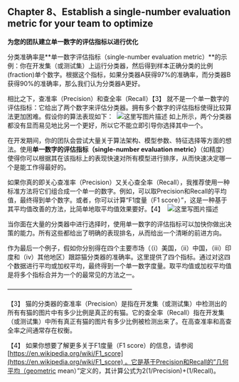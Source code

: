 ## Chapter 8、Establish a single-number evaluation metric for your team to optimize 

**为您的团队建立单一数字的评估指标以进行优化**

分类准确率是**单一数字评估指标（single-number evaluation metric）**的示例：你在开发集（或测试集）上运行分类器，然后得到样本正确分类的比例(fraction)单个数字。根据这个指标，如果分类器A获得97%的准确率，而分类器B获得90%的准确率，那么我们认为分类器A更好。

相比之下，查准率（Precision）和查全率（Recall）【3】 就不是一个单一数字的评估指标：它给出了两个数字来评估分类器。拥有多个数字的评估指标使得比较算法更加困难。假设你的算法表现如下： 
![这里写图片描述](http://oow6unnib.bkt.clouddn.com/myl-c8-0.jpg)
如上所示，两个分类器都没有显而易见地比另一个更好，所以它不能立即引导你选择其中一个。

在开发期间，你的团队会尝试大量关于算法架构、模型参数、特征选择等方面的想法。使用**单一数字的评估指标（single-number evaluation metric）**（如精度）使得你可以根据其在该指标上的表现快速对所有模型进行排序，从而快速决定哪一个是能工作得最好的。

如果你真的即关心查准率（Precision）又关心查全率（Recall），我推荐使用一种标准方法将它们组合成一个单一的数字。例如，可以取Precision和Recall的平均值，最终得到单个数字。或者，你可以计算“F1度量（F1 score）”，这是一种基于其平均值改善的方法，比简单地取平均值效果要好。【4】 
![这里写图片描述](http://oow6unnib.bkt.clouddn.com/myl-c8-1.jpg)

当你面在大量的分类器中进行选择时，使用单一数字的评估指标可以加快你做出决策的能力。所有这些都给出了明确的表现排名，从而给出一个清晰的前进方向。

作为最后一个例子，假如你分别得在四个主要市场（（i）美国，（ii）中国，（iii）印度和（iv）其他地区）跟踪猫分类器的准确率。这里提供了四个指标。通过对这四个数据进行平均或加权平均，最终得到一个单一数字度量。取平均值或加权平均值是将多个指标合并为一个的最常见的方法之一。

———————————————————— 

【3】 猫的分类器的查准率（Precision）是指在开发集（或测试集）中检测出的所有有猫的图片中有多少比例是真正的有猫。它的查全率（Recall）指在开发集（或测试集）中所有真正有猫的图片有多少比例被检测出来了。在高查准率和高查全率之间通常存在权衡。

【4】 如果你想要了解更多关于F1度量（F1 score）的信息，请参阅[https://en.wikipedia.org/wiki/F1_score](https://en.wikipedia.org/wiki/F1_score) 。它是基于Precision和Recall的”几何平均（geometric mean）”定义的，其计算公式为2(1/Precision)+(1/Recall)。
